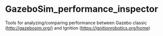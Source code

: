 # GazeboSim_performance_inspector
Tools for analyzing/comparing performance between Gazebo classic (http://gazebosim.org/) and Ignition (https://ignitionrobotics.org/home)
